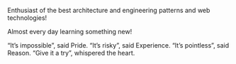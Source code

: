 Enthusiast of the best architecture and engineering patterns and web technologies!

Almost every day learning something new!

“It’s impossible”, said Pride. “It’s risky”, said Experience. “It’s pointless”, said Reason. “Give it a try”, whispered the heart.

